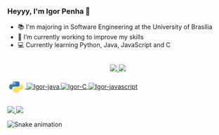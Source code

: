 ### Heyyy, I'm Igor Penha 👋

- 📚 I'm majoring in Software Engineering at the University of Brasília
- 🔭 I’m currently working to improve my skills
- 💻 Currently learning Python, Java, JavaScript and C

##
<div align="center">
  <a href="https://github.com/igorpenhaa">
  <img height="160em" src="https://github-readme-stats.vercel.app/api?username=igorpenhaa&show_icons=true&theme=dracula&include_all_commits=false&count_private=true"/>
  <img height="160em" src="https://github-readme-stats.vercel.app/api/top-langs/?username=igorpenhaa&layout=compact&langs_count=7&theme=dracula"/>
</div>
  
<div style="display: inline_block"><br>
  <img align="center" alt="Igor-Python" height="30" width="40" src="https://raw.githubusercontent.com/devicons/devicon/master/icons/python/python-original.svg">
  <img align="center" alt="Igor-java" height="30" width="40" src="https://cdn.jsdelivr.net/gh/devicons/devicon/icons/java/java-original.svg" />
  <img align="center" alt="Igor-C" height="30" width="40" src="https://cdn.jsdelivr.net/gh/devicons/devicon/icons/c/c-original.svg">
  <img align="center" alt="Igor-javascript" height="30" width="40" src="https://cdn.jsdelivr.net/gh/devicons/devicon/icons/javascript/javascript-original.svg">
  <!--<img align="center" alt="Bruno-html" height="30" width="40" src="https://cdn.jsdelivr.net/gh/devicons/devicon/icons/html5/html5-original.svg" />-->
  <!--<img align="center" alt="Bruno-css" height="30" width="40" src="https://cdn.jsdelivr.net/gh/devicons/devicon/icons/css3/css3-original.svg" />-->
         
</div>
  
 ##
  
<div> 
  <a href="https://twitter.com/igorpenhaa" target="_blank"><img src="https://img.shields.io/badge/Twitter-1DA1F2?style=for-the-badge&logo=twitter&logoColor=white">
  <a href="https://instagram.com/igorpenhaa" target="_blank"><img src="https://img.shields.io/badge/-Instagram-%23E4405F?style=for-the-badge&logo=instagram&logoColor=white" target="_blank"></a>

     
   ![Snake animation](https://github.com/igorpenhaa/igorpenhaa/blob/output/github-contribution-grid-snake.svg)

</div>
